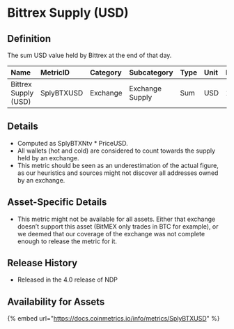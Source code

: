 # Bittrex Supply \(USD\)

## Definition

The sum USD value held by Bittrex at the end of that day.

| Name | MetricID | Category | Subcategory | Type | Unit | Interval |
| :--- | :--- | :--- | :--- | :--- | :--- | :--- |
| Bittrex Supply \(USD\) | SplyBTXUSD | Exchange | Exchange Supply | Sum | USD | 1 day |

## Details

* Computed as SplyBTXNtv \* PriceUSD.
* All wallets \(hot and cold\) are considered to count towards the supply held by an exchange.
* This metric should be seen as an underestimation of the actual figure, as our heuristics and sources might not discover all addresses owned by an exchange.

## Asset-Specific Details

* This metric might not be available for all assets. Either that exchange doesn’t support this asset \(BitMEX only trades in BTC for example\), or we deemed that our coverage of the exchange was not complete enough to release the metric for it.

## Release History

* Released in the 4.0 release of NDP

## Availability for Assets

{% embed url="https://docs.coinmetrics.io/info/metrics/SplyBTXUSD" %}

